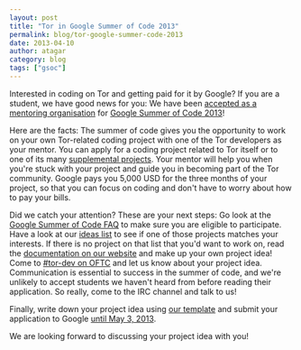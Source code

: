 ```yaml
---
layout: post
title: "Tor in Google Summer of Code 2013"
permalink: blog/tor-google-summer-code-2013
date: 2013-04-10
author: atagar
category: blog
tags: ["gsoc"]
---
```


Interested in coding on Tor and getting paid for it by Google? If you are a student, we have good news for you: We have been [accepted as a mentoring organisation](https://www.google-melange.com/gsoc/org/google/gsoc2013/tor) for [Google Summer of Code 2013](https://www.google-melange.com/gsoc/homepage/google/gsoc2013)!

Here are the facts: The summer of code gives you the opportunity to work on your own Tor-related coding project with one of the Tor developers as your mentor. You can apply for a coding project related to Tor itself or to one of its many [supplemental projects](https://www.torproject.org/getinvolved/volunteer.html.en#Projects). Your mentor will help you when you're stuck with your project and guide you in becoming part of the Tor community. Google pays you 5,000 USD for the three months of your project, so that you can focus on coding and don't have to worry about how to pay your bills.

Did we catch your attention? These are your next steps: Go look at the [Google Summer of Code FAQ](https://www.google-melange.com/gsoc/document/show/gsoc_program/google/gsoc2013/help_page) to make sure you are eligible to participate. Have a look at our [ideas list](https://www.torproject.org/about/gsoc.html.en#Ideas) to see if one of those projects matches your interests. If there is no project on that list that you'd want to work on, read the [documentation on our website](https://www.torproject.org/docs/documentation.html.en#UpToSpeed) and make up your own project idea! Come to [#tor-dev on OFTC](https://www.torproject.org/about/contact.html.en#irc) and let us know about your project idea. Communication is essential to success in the summer of code, and we're unlikely to accept students we haven't heard from before reading their application. So really, come to the IRC channel and talk to us!

Finally, write down your project idea using [our template](https://www.torproject.org/about/gsoc.html.en#Template) and submit your application to Google [until May 3, 2013](https://www.google-melange.com/gsoc/document/show/gsoc_program/google/gsoc2013/help_page#8._When_can_I_apply_for_Google_Summer_of).

We are looking forward to discussing your project idea with you!

